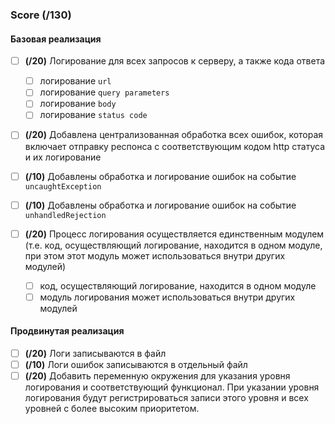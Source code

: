 ### Score **(/130)**

#### Базовая реализация

  - [ ] **(/20)** Логирование для всех запросов к серверу, а также кода ответа
    - [ ] логирование `url`
    - [ ] логирование `query parameters`
    - [ ] логирование `body`
    - [ ] логирование `status code`

  - [ ] **(/20)** Добавлена централизованная обработка всех ошибок, которая включает отправку респонса с соответствующим кодом http статуса и их логирование

  - [ ] **(/10)** Добавлены обработка и логирование ошибок на событие `uncaughtException`

  - [ ] **(/10)** Добавлены обработка и логирование ошибок на событие `unhandledRejection`

  - [ ] **(/20)** Процесс логирования осуществляется единственным модулем (т.е. код, осуществляющий логирование, находится в одном модуле, при этом этот модуль может использоваться внутри других модулей)
    - [ ] код, осуществляющий логирование, находится в одном модуле
    - [ ] модуль логирования может использоваться внутри других модулей

#### Продвинутая реализация

  - [ ] **(/20)** Логи записываются в файл
  - [ ] **(/10)** Логи ошибок записываются в отдельный файл
  - [ ] **(/20)** Добавить переменную окружения для указания уровня логирования и соответствующий функционал. При указании уровня логирования будут регистрироваться записи этого уровня и всех уровней с более высоким приоритетом.